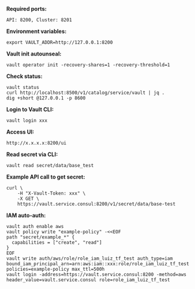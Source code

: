 **Required ports:**
```
API: 8200, Cluster: 8201
```

**Environment variables:**
```
export VAULT_ADDR=http://127.0.0.1:8200
```

**Vault init autounseal:**
```
vault operator init -recovery-shares=1 -recovery-threshold=1
```

**Check status:**
```
vault status
curl http://localhost:8500/v1/catalog/service/vault | jq .
dig +short @127.0.0.1 -p 8600
```

**Login to Vault CLI:**
```
vault login xxx
```

**Access UI:**
```
http://x.x.x.x:8200/ui
```

**Read secret via CLI:**
```
vault read secret/data/base_test
```

**Example API call to get secret:**
```
curl \
    -H "X-Vault-Token: xxx" \
    -X GET \
    https://vault.service.consul:8200/v1/secret/data/base-test
```

**IAM auto-auth:**
```
vault auth enable aws
vault policy write "example-policy" -<<EOF
path "secret/example_*" {
  capabilities = ["create", "read"]
}
EOF
vault write auth/aws/role/role_iam_luiz_tf_test auth_type=iam bound_iam_principal_arn=arn:aws:iam::xxx:role/role_iam_luiz_tf_test  policies=example-policy max_ttl=500h
vault login -address=https://vault.service.consul:8200 -method=aws header_value=vault.service.consul role=role_iam_luiz_tf_test
```
